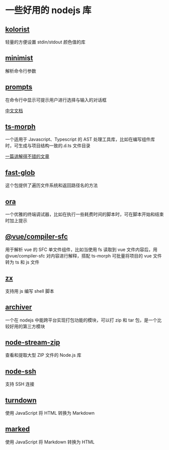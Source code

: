 # 一些好用的 nodejs 库

## [kolorist](https://www.npmjs.com/package/kolorist)

轻量的方便设置 stdin/stdout 颜色值的库

## [minimist](https://www.npmjs.com/package/minimist)

解析命令行参数

## [prompts](https://www.npmjs.com/package/prompts)

在命令行中显示可提示用户进行选择与输入的对话框

[中文文档](https://chinabigpan.github.io/prompts_docs_cn/routes/install.html)

## [ts-morph](https://www.npmjs.com/package/ts-morph)

一个适用于 Javascript、Typescript 的 AST 处理工具库，比如在编写组件库时，可生成与项目结构一致的.d.ts 文件目录

[一篇讲解得不错的文章](https://banyudu.com/posts/frontend-ast-parse-practice.cf5a6c)

## [fast-glob](https://www.npmjs.com/package/fast-glob)

这个包提供了遍历文件系统和返回路径名的方法

## [ora](https://www.npmjs.com/package/ora)

一个优雅的终端调试器，比如在执行一些耗费时间的脚本时，可在脚本开始和结束时加上提示

## [@vue/compiler-sfc](https://www.npmjs.com/package/@vue/compiler-sfc)

用于解析 vue 的 SFC 单文件组件，比如当使用 fs 读取到 vue 文件内容后，用@vue/compiler-sfc 对内容进行解释，搭配 ts-morph 可批量将项目的 vue 文件转为 ts 和 js 文件

## [zx](https://www.npmjs.com/package/zx)

支持用 js 编写 shell 脚本

## [archiver](https://www.npmjs.com/package/archiver)

一个在 nodejs 中能跨平台实现打包功能的模块，可以打 zip 和 tar 包，是一个比较好用的第三方模块

## [node-stream-zip](https://www.npmjs.com/package/node-stream-zip)

查看和提取大型 ZIP 文件的 Node.js 库

## [node-ssh](https://www.npmjs.com/package/node-ssh)

支持 SSH 连接

## [turndown](https://www.npmjs.com/package/turndown)

使用 JavaScript 将 HTML 转换为 Markdown

## [marked](https://www.npmjs.com/package/marked)

使用 JavaScript 将 Markdown 转换为 HTML
